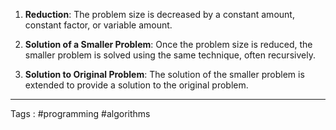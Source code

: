 1. **Reduction**: The problem size is decreased by a constant amount, constant factor, or variable amount.
    
2. **Solution of a Smaller Problem**: Once the problem size is reduced, the smaller problem is solved using the same technique, often recursively.
    
3. **Solution to Original Problem**: The solution of the smaller problem is extended to provide a solution to the original problem.
 ___
 Tags : #programming #algorithms 